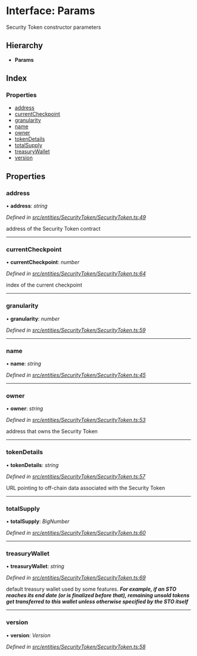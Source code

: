 # Interface: Params

Security Token constructor parameters

## Hierarchy

* **Params**

## Index

### Properties

* [address](entities.securitytoken.params.md#address)
* [currentCheckpoint](entities.securitytoken.params.md#currentcheckpoint)
* [granularity](entities.securitytoken.params.md#granularity)
* [name](entities.securitytoken.params.md#name)
* [owner](entities.securitytoken.params.md#owner)
* [tokenDetails](entities.securitytoken.params.md#tokendetails)
* [totalSupply](entities.securitytoken.params.md#totalsupply)
* [treasuryWallet](entities.securitytoken.params.md#treasurywallet)
* [version](entities.securitytoken.params.md#version)

## Properties

###  address

• **address**: *string*

*Defined in [src/entities/SecurityToken/SecurityToken.ts:49](https://github.com/PolymathNetwork/polymath-sdk/blob/1abe1ae/src/entities/SecurityToken/SecurityToken.ts#L49)*

address of the Security Token contract

___

###  currentCheckpoint

• **currentCheckpoint**: *number*

*Defined in [src/entities/SecurityToken/SecurityToken.ts:64](https://github.com/PolymathNetwork/polymath-sdk/blob/1abe1ae/src/entities/SecurityToken/SecurityToken.ts#L64)*

index of the current checkpoint

___

###  granularity

• **granularity**: *number*

*Defined in [src/entities/SecurityToken/SecurityToken.ts:59](https://github.com/PolymathNetwork/polymath-sdk/blob/1abe1ae/src/entities/SecurityToken/SecurityToken.ts#L59)*

___

###  name

• **name**: *string*

*Defined in [src/entities/SecurityToken/SecurityToken.ts:45](https://github.com/PolymathNetwork/polymath-sdk/blob/1abe1ae/src/entities/SecurityToken/SecurityToken.ts#L45)*

___

###  owner

• **owner**: *string*

*Defined in [src/entities/SecurityToken/SecurityToken.ts:53](https://github.com/PolymathNetwork/polymath-sdk/blob/1abe1ae/src/entities/SecurityToken/SecurityToken.ts#L53)*

address that owns the Security Token

___

###  tokenDetails

• **tokenDetails**: *string*

*Defined in [src/entities/SecurityToken/SecurityToken.ts:57](https://github.com/PolymathNetwork/polymath-sdk/blob/1abe1ae/src/entities/SecurityToken/SecurityToken.ts#L57)*

URL pointing to off-chain data associated with the Security Token

___

###  totalSupply

• **totalSupply**: *BigNumber*

*Defined in [src/entities/SecurityToken/SecurityToken.ts:60](https://github.com/PolymathNetwork/polymath-sdk/blob/1abe1ae/src/entities/SecurityToken/SecurityToken.ts#L60)*

___

###  treasuryWallet

• **treasuryWallet**: *string*

*Defined in [src/entities/SecurityToken/SecurityToken.ts:69](https://github.com/PolymathNetwork/polymath-sdk/blob/1abe1ae/src/entities/SecurityToken/SecurityToken.ts#L69)*

default treasury wallet used by some features.
***For example, if an STO reaches its end date (or is finalized before that), remaining unsold tokens get transferred to this wallet unless otherwise specified by the STO itself***

___

###  version

• **version**: *Version*

*Defined in [src/entities/SecurityToken/SecurityToken.ts:58](https://github.com/PolymathNetwork/polymath-sdk/blob/1abe1ae/src/entities/SecurityToken/SecurityToken.ts#L58)*
